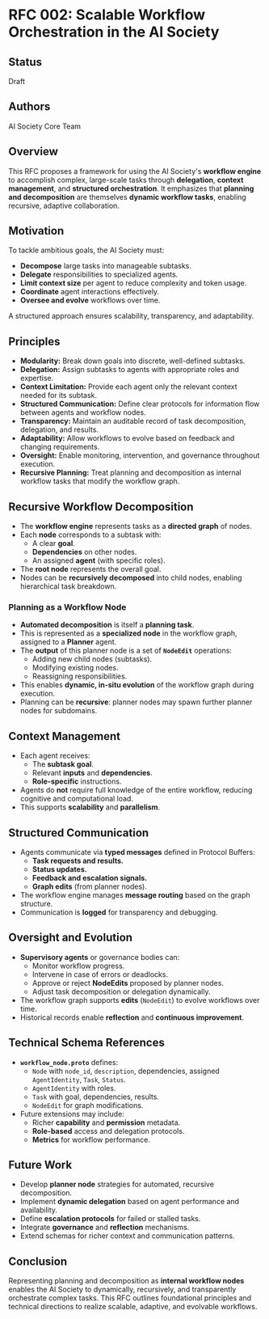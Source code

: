 # RFC 002: Scalable Workflow Orchestration in the AI Society

## Status
Draft

## Authors
AI Society Core Team

## Overview
This RFC proposes a framework for using the AI Society's **workflow engine** to accomplish complex, large-scale tasks through **delegation**, **context management**, and **structured orchestration**. It emphasizes that **planning and decomposition** are themselves **dynamic workflow tasks**, enabling recursive, adaptive collaboration.

## Motivation
To tackle ambitious goals, the AI Society must:

- **Decompose** large tasks into manageable subtasks.
- **Delegate** responsibilities to specialized agents.
- **Limit context size** per agent to reduce complexity and token usage.
- **Coordinate** agent interactions effectively.
- **Oversee and evolve** workflows over time.

A structured approach ensures scalability, transparency, and adaptability.

## Principles

- **Modularity:** Break down goals into discrete, well-defined subtasks.
- **Delegation:** Assign subtasks to agents with appropriate roles and expertise.
- **Context Limitation:** Provide each agent only the relevant context needed for its subtask.
- **Structured Communication:** Define clear protocols for information flow between agents and workflow nodes.
- **Transparency:** Maintain an auditable record of task decomposition, delegation, and results.
- **Adaptability:** Allow workflows to evolve based on feedback and changing requirements.
- **Oversight:** Enable monitoring, intervention, and governance throughout execution.
- **Recursive Planning:** Treat planning and decomposition as internal workflow tasks that modify the workflow graph.

## Recursive Workflow Decomposition

- The **workflow engine** represents tasks as a **directed graph** of nodes.
- Each **node** corresponds to a subtask with:
  - A clear **goal**.
  - **Dependencies** on other nodes.
  - An assigned **agent** (with specific roles).
- The **root node** represents the overall goal.
- Nodes can be **recursively decomposed** into child nodes, enabling hierarchical task breakdown.

### Planning as a Workflow Node

- **Automated decomposition** is itself a **planning task**.
- This is represented as a **specialized node** in the workflow graph, assigned to a **Planner** agent.
- The **output** of this planner node is a set of **`NodeEdit`** operations:
  - Adding new child nodes (subtasks).
  - Modifying existing nodes.
  - Reassigning responsibilities.
- This enables **dynamic, in-situ evolution** of the workflow graph during execution.
- Planning can be **recursive**: planner nodes may spawn further planner nodes for subdomains.

## Context Management

- Each agent receives:
  - The **subtask goal**.
  - Relevant **inputs** and **dependencies**.
  - **Role-specific** instructions.
- Agents do **not** require full knowledge of the entire workflow, reducing cognitive and computational load.
- This supports **scalability** and **parallelism**.

## Structured Communication

- Agents communicate via **typed messages** defined in Protocol Buffers:
  - **Task requests and results.**
  - **Status updates.**
  - **Feedback and escalation signals.**
  - **Graph edits** (from planner nodes).
- The workflow engine manages **message routing** based on the graph structure.
- Communication is **logged** for transparency and debugging.

## Oversight and Evolution

- **Supervisory agents** or governance bodies can:
  - Monitor workflow progress.
  - Intervene in case of errors or deadlocks.
  - Approve or reject **NodeEdits** proposed by planner nodes.
  - Adjust task decomposition or delegation dynamically.
- The workflow graph supports **edits** (`NodeEdit`) to evolve workflows over time.
- Historical records enable **reflection** and **continuous improvement**.

## Technical Schema References

- **`workflow_node.proto`** defines:
  - `Node` with `node_id`, `description`, dependencies, assigned `AgentIdentity`, `Task`, `Status`.
  - `AgentIdentity` with roles.
  - `Task` with goal, dependencies, results.
  - `NodeEdit` for graph modifications.
- Future extensions may include:
  - Richer **capability** and **permission** metadata.
  - **Role-based** access and delegation protocols.
  - **Metrics** for workflow performance.

## Future Work

- Develop **planner node** strategies for automated, recursive decomposition.
- Implement **dynamic delegation** based on agent performance and availability.
- Define **escalation protocols** for failed or stalled tasks.
- Integrate **governance** and **reflection** mechanisms.
- Extend schemas for richer context and communication patterns.

## Conclusion

Representing planning and decomposition as **internal workflow nodes** enables the AI Society to dynamically, recursively, and transparently orchestrate complex tasks. This RFC outlines foundational principles and technical directions to realize scalable, adaptive, and evolvable workflows.